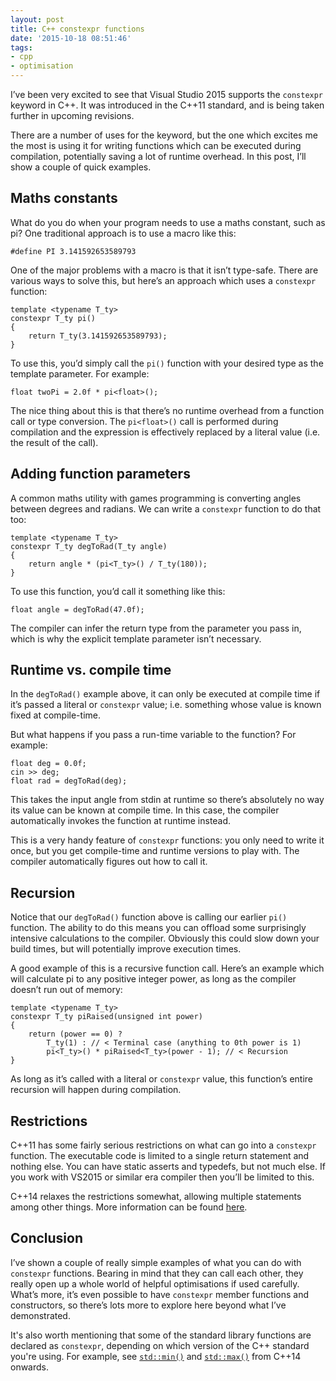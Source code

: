```yaml
---
layout: post
title: C++ constexpr functions
date: '2015-10-18 08:51:46'
tags:
- cpp
- optimisation
---
```


I’ve been very excited to see that Visual Studio 2015 supports the `constexpr` keyword in C++. It was introduced in the C++11 standard, and is being taken further in upcoming revisions.

There are a number of uses for the keyword, but the one which excites me the most is using it for writing functions which can be executed during compilation, potentially saving a lot of runtime overhead. In this post, I’ll show a couple of quick examples.

## Maths constants

What do you do when your program needs to use a maths constant, such as pi? One traditional approach is to use a macro like this:

    #define PI 3.141592653589793

One of the major problems with a macro is that it isn’t type-safe. There are various ways to solve this, but here’s an approach which uses a `constexpr` function:

    template <typename T_ty>
    constexpr T_ty pi()
    {
        return T_ty(3.141592653589793);
    }

To use this, you’d simply call the `pi()` function with your desired type as the template parameter. For example:

    float twoPi = 2.0f * pi<float>();

The nice thing about this is that there’s no runtime overhead from a function call or type conversion. The `pi<float>()` call is performed during compilation and the expression is effectively replaced by a literal value (i.e. the result of the call).

## Adding function parameters

A common maths utility with games programming is converting angles between degrees and radians. We can write a `constexpr` function to do that too:

    template <typename T_ty>
    constexpr T_ty degToRad(T_ty angle)
    {
        return angle * (pi<T_ty>() / T_ty(180));
    }

To use this function, you’d call it something like this:

    float angle = degToRad(47.0f);

The compiler can infer the return type from the parameter you pass in, which is why the explicit template parameter isn’t necessary.

## Runtime vs. compile time

In the `degToRad()` example above, it can only be executed at compile time if it’s passed a literal or `constexpr` value; i.e. something whose value is known fixed at compile-time.

But what happens if you pass a run-time variable to the function? For example:

    float deg = 0.0f;
    cin >> deg;
    float rad = degToRad(deg);

This takes the input angle from stdin at runtime so there’s absolutely no way its value can be known at compile time. In this case, the compiler automatically invokes the function at runtime instead.

This is a very handy feature of `constexpr` functions: you only need to write it once, but you get compile-time and runtime versions to play with. The compiler automatically figures out how to call it.

## Recursion

Notice that our `degToRad()` function above is calling our earlier `pi()` function. The ability to do this means you can offload some surprisingly intensive calculations to the compiler. Obviously this could slow down your build times, but will potentially improve execution times.

A good example of this is a recursive function call. Here’s an example which will calculate pi to any positive integer power, as long as the compiler doesn’t run out of memory:

    template <typename T_ty>
    constexpr T_ty piRaised(unsigned int power)
    {
        return (power == 0) ?
            T_ty(1) : // < Terminal case (anything to 0th power is 1)
            pi<T_ty>() * piRaised<T_ty>(power - 1); // < Recursion
    }

As long as it’s called with a literal or `constexpr` value, this function’s entire recursion will happen during compilation.

## Restrictions

C++11 has some fairly serious restrictions on what can go into a `constexpr` function. The executable code is limited to a single return statement and nothing else. You can have static asserts and typedefs, but not much else. If you work with VS2015 or similar era compiler then you’ll be limited to this.

C++14 relaxes the restrictions somewhat, allowing multiple statements among other things. More information can be found [here](http://en.cppreference.com/w/cpp/language/constexpr).

## Conclusion

I’ve shown a couple of really simple examples of what you can do with `constexpr` functions. Bearing in mind that they can call each other, they really open up a whole world of helpful optimisations if used carefully. What’s more, it’s even possible to have `constexpr` member functions and constructors, so there’s lots more to explore here beyond what I’ve demonstrated.

It's also worth mentioning that some of the standard library functions are declared as `constexpr`, depending on which version of the C++ standard you're using. For example, see [`std::min()`](https://en.cppreference.com/w/cpp/algorithm/min) and [`std::max()`](https://en.cppreference.com/w/cpp/algorithm/max) from C++14 onwards.

<!--kg-card-end: markdown-->